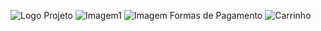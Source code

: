 ![Logo Projeto](https://github.com/user-attachments/assets/32385dca-3c4a-418d-a14d-f92189123312)
![Imagem1](https://github.com/user-attachments/assets/5540a262-2d99-4aae-b2da-aafa9c42c4ba)
![Imagem Formas de Pagamento](https://github.com/user-attachments/assets/1fb96acf-063e-49aa-917a-dfc315e60eff)
![Carrinho](https://github.com/user-attachments/assets/9cf59913-cd7c-4748-a52f-597fa550dd77)
